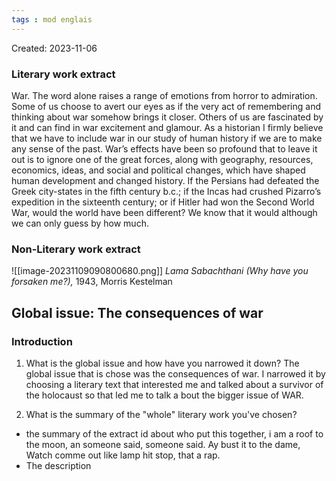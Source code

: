 ```yaml
---
tags : mod englais
---
```

Created: 2023-11-06

### Literary work extract
War. The word alone raises a range of emotions from horror to admiration. Some of us choose to avert our eyes as if the very act of remembering and thinking about war somehow brings it closer. Others of us are fascinated by it and can find in war excitement and glamour. As a historian I firmly believe that we have to include war in our study of human history if we are to make any sense of the past. War’s effects have been so profound that to leave it out is to ignore one of the great forces, along with geography, resources, economics, ideas, and social and political changes, which have shaped human development and changed history. If the Persians had defeated the Greek city-states in the fifth century b.c.; if the Incas had crushed Pizarro’s expedition in the sixteenth century; or if Hitler had won the Second World War, would the world have been different? We know that it would although we can only guess by how much.


### Non-Literary work extract
![[image-20231109090800680.png]]
 _Lama Sabachthani (Why have you forsaken me?),_ 1943, Morris Kestelman

## Global issue: **The consequences of war**

### Introduction
1. What is the global issue and how have you narrowed it down?
The global issue that is chose was the consequences of war. I narrowed it by choosing a literary text that interested me and talked about a survivor of the holocaust so that led me to talk a bout the bigger issue of WAR.

2. What is the summary of the "whole" literary work you've chosen? 
- the summary of the extract id about who put this together, i am a roof to the moon, an someone said, someone said. Ay bust it to the dame, Watch comme out like lamp hit stop, that a rap.
- The description
